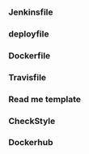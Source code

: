 ### Jenkinsfile
### deployfile
### Dockerfile
### Travisfile
### Read me template
### CheckStyle
### Dockerhub
